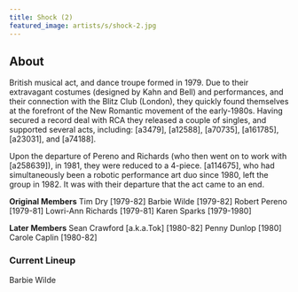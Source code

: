 ```yaml
---
title: Shock (2)
featured_image: artists/s/shock-2.jpg
---
```

## About

British musical act, and dance troupe formed in 1979. Due to their extravagant costumes (designed by Kahn and Bell) and performances, and their connection with the Blitz Club (London), they quickly found themselves at the forefront of the New Romantic movement of the early-1980s. Having secured a record deal with RCA they released a couple of singles, and supported several acts, including: [a3479], [a12588], [a70735], [a161785], [a23031], and [a74188].

Upon the departure of Pereno and Richards (who then went on to work with [a258639]), in 1981, they were reduced to a 4-piece. [a114675], who had simultaneously been a robotic performance art duo since 1980, left the group in 1982. It was with their departure that the act came to an end.

**Original Members**
Tim Dry [1979-82]
Barbie Wilde [1979-82]
Robert Pereno [1979-81]
Lowri-Ann Richards [1979-81]
Karen Sparks [1979-1980]

**Later Members**
Sean Crawford [a.k.a.Tok] [1980-82]
Penny Dunlop [1980]
Carole Caplin [1980-82]

### Current Lineup

Barbie Wilde

